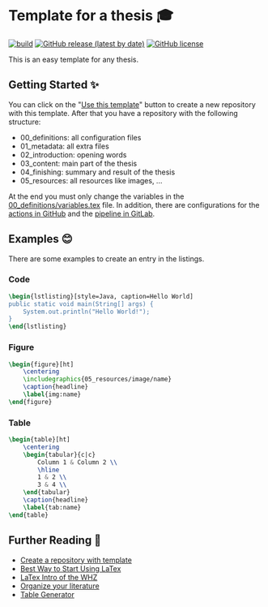 # Template for a thesis 🎓

[![build](https://github.com/flaxel/thesis_template/workflows/build/badge.svg)](https://github.com/flaxel/thesis_template/actions)
[![GitHub release (latest by date)](https://img.shields.io/github/v/release/flaxel/thesis_template)](https://github.com/flaxel/thesis_template/releases)
[![GitHub license](https://img.shields.io/github/license/flaxel/thesis_template)](https://github.com/flaxel/thesis_template/blob/master/LICENSE)

This is an easy template for any thesis.

## Getting Started ✨

You can click on the "[Use this template](https://github.com/flaxel/thesis_template/generate)" button to create a new repository with this template. After that you have a repository with the following structure:

* 00_definitions: all configuration files
* 01_metadata: all extra files
* 02_introduction: opening words
* 03_content: main part of the thesis
* 04_finishing: summary and result of the thesis
* 05_resources: all resources like images, ...

At the end you must only change the variables in the [00_definitions/variables.tex](./00_definitions/variables.tex) file. In addition, there are configurations for the [actions in GitHub](https://docs.github.com/en/actions) and the [pipeline in GitLab](https://docs.gitlab.com/ee/ci/pipelines/).

## Examples 😊

There are some examples to create an entry in the listings.

### Code

```latex
\begin{lstlisting}[style=Java, caption=Hello World]
public static void main(String[] args) {
    System.out.println("Hello World!");
}
\end{lstlisting}
```

### Figure

```latex
\begin{figure}[ht]
    \centering 
    \includegraphics{05_resources/image/name} 
    \caption{headline}
    \label{img:name}
\end{figure} 
```

### Table

```latex
\begin{table}[ht]
    \centering
    \begin{tabular}{c|c}
        Column 1 & Column 2 \\
        \hline
        1 & 2 \\
        3 & 4 \\
    \end{tabular}
    \caption{headline}
    \label{tab:name}
\end{table}
```

## Further Reading 🔬

* [Create a repository with template](https://help.github.com/en/github/creating-cloning-and-archiving-repositories/creating-a-repository-from-a-template)
* [Best Way to Start Using LaTex](https://tex.stackexchange.com/questions/4420/best-way-to-start-using-latex-tex)
* [LaTex Intro of the WHZ](https://bildungsportal.sachsen.de/opal/auth/RepositoryEntry/10599825411)
* [Organize your literature](https://www.jabref.org/)
* [Table Generator](https://www.tablesgenerator.com/)
